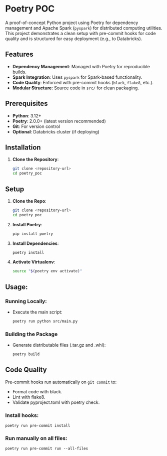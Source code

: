 # Poetry POC

A proof-of-concept Python project using Poetry for dependency management and Apache Spark (`pyspark`) for distributed computing utilities. This project demonstrates a clean setup with pre-commit hooks for code quality and is structured for easy deployment (e.g., to Databricks).

## Features
- **Dependency Management**: Managed with Poetry for reproducible builds.
- **Spark Integration**: Uses `pyspark` for Spark-based functionality.
- **Code Quality**: Enforced with pre-commit hooks (`black`, `flake8`, etc.).
- **Modular Structure**: Source code in `src/` for clean packaging.

## Prerequisites
- **Python**: 3.12+
- **Poetry**: 2.0.0+ (latest version recommended)
- **Git**: For version control
- **Optional**: Databricks cluster (if deploying)

## Installation

1. **Clone the Repository**:
   ```bash
   git clone <repository-url>
   cd poetry_poc

## Setup

1. **Clone the Repo**:
   ```bash
   git clone <repository-url>
   cd poetry_poc

2. **Install Poetry**:
   ```bash
   pip install poetry

3. **Install Dependencies**:
    ```bash
    poetry install

4. **Activate Virtualenv**:
    ```bash
    source "$(poetry env activate)"

## Usage:
### Running Locally:
- Execute the main script:

    ```bash
    poetry run python src/main.py

### Building the Package
- Generate distributable files (.tar.gz and .whl):

    ```bash
    poetry build


## Code Quality
Pre-commit hooks run automatically on `git commit`  to:

- Format code with black.
- Lint with flake8.
- Validate pyproject.toml with poetry check.

### Install hooks:
    poetry run pre-commit install

### Run manually on all files:
    poetry run pre-commit run --all-files
